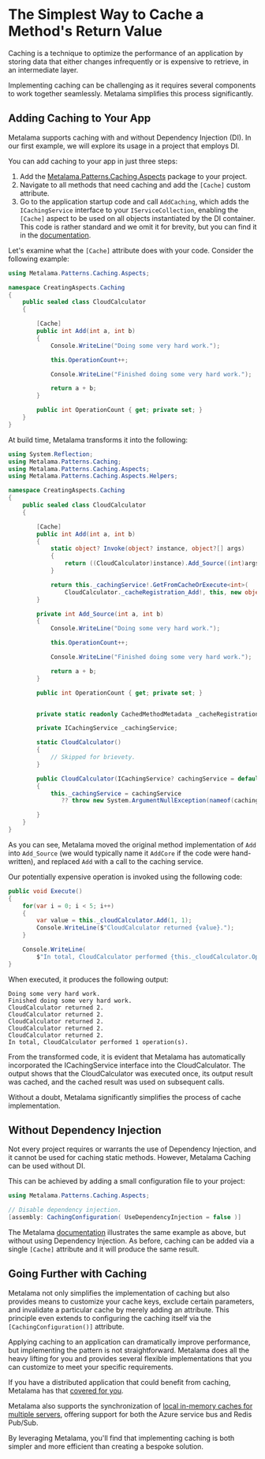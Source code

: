 # The Simplest Way to Cache a Method's Return Value

Caching is a technique to optimize the performance of an application by storing data that either changes infrequently or is expensive to retrieve, in an intermediate layer.

Implementing caching can be challenging as it requires several components to work together seamlessly. Metalama simplifies this process significantly.

## Adding Caching to Your App

Metalama supports caching with and without Dependency Injection (DI). In our first example, we will explore its usage in a project that employs DI.

You can add caching to your app in just three steps:

1. Add the [Metalama.Patterns.Caching.Aspects](https://www.nuget.org/packages/Metalama.Patterns.Caching.Aspects/) package to your project.
2. Navigate to all methods that need caching and add the `[Cache]` custom attribute.
3. Go to the application startup code and call `AddCaching`, which adds the `ICachingService` interface to your `IServiceCollection`, enabling the `[Cache]` aspect to be used on all objects instantiated by the DI container. This code is rather standard and we omit it for brevity, but you can find it in the [documentation](https://doc.postsharp.net/metalama/patterns/caching/getting-started).

Let's examine what the `[Cache]` attribute does with your code. Consider the following example:

```c#
using Metalama.Patterns.Caching.Aspects;

namespace CreatingAspects.Caching
{
    public sealed class CloudCalculator
    {

        [Cache]
        public int Add(int a, int b)
        {
            Console.WriteLine("Doing some very hard work.");

            this.OperationCount++;

            Console.WriteLine("Finished doing some very hard work.");

            return a + b;
        }

        public int OperationCount { get; private set; }
    }
}
```

At build time, Metalama transforms it into the following:

```c#
using System.Reflection;
using Metalama.Patterns.Caching;
using Metalama.Patterns.Caching.Aspects;
using Metalama.Patterns.Caching.Aspects.Helpers;

namespace CreatingAspects.Caching
{
    public sealed class CloudCalculator
    {

        [Cache]
        public int Add(int a, int b)
        {
            static object? Invoke(object? instance, object?[] args)
            {
                return ((CloudCalculator)instance).Add_Source((int)args[0], (int)args[1]);
            }

            return this._cachingService!.GetFromCacheOrExecute<int>(
                CloudCalculator._cacheRegistration_Add!, this, new object[] { a, b }, Invoke);
        }

        private int Add_Source(int a, int b)
        {
            Console.WriteLine("Doing some very hard work.");

            this.OperationCount++;

            Console.WriteLine("Finished doing some very hard work.");

            return a + b;
        }

        public int OperationCount { get; private set; }


        private static readonly CachedMethodMetadata _cacheRegistration_Add;

        private ICachingService _cachingService;

        static CloudCalculator()
        {
            // Skipped for brievety.
        }

        public CloudCalculator(ICachingService? cachingService = default)
        {
            this._cachingService = cachingService 
               ?? throw new System.ArgumentNullException(nameof(cachingService));

        }
    }
}
```

As you can see, Metalama moved the original method implementation of `Add` into `Add_Source` (we would typically name it `AddCore` if the code were hand-written), and replaced `Add` with a call to the caching service.

Our potentially expensive operation is invoked using the following code:

```c#
public void Execute()
{
    for(var i = 0; i < 5; i++)
    {
        var value = this._cloudCalculator.Add(1, 1);
        Console.WriteLine($"CloudCalculator returned {value}.");
    }

    Console.WriteLine(
        $"In total, CloudCalculator performed {this._cloudCalculator.OperationCount} operation(s).");
}
```

When executed, it produces the following output:

```text
Doing some very hard work.
Finished doing some very hard work.
CloudCalculator returned 2.
CloudCalculator returned 2.
CloudCalculator returned 2.
CloudCalculator returned 2.
CloudCalculator returned 2.
In total, CloudCalculator performed 1 operation(s).
```

From the transformed code, it is evident that Metalama has automatically incorporated the ICachingService interface into the CloudCalculator. The output shows that the CloudCalculator was executed once, its output result was cached, and the cached result was used on subsequent calls.

Without a doubt, Metalama significantly simplifies the process of cache implementation.

## Without Dependency Injection

Not every project requires or warrants the use of Dependency Injection, and it cannot be used for caching static methods. However, Metalama Caching can be used without DI.

This can be achieved by adding a small configuration file to your project:

```c#
using Metalama.Patterns.Caching.Aspects;

// Disable dependency injection.
[assembly: CachingConfiguration( UseDependencyInjection = false )]
```

The Metalama [documentation](https://doc.postsharp.net/metalama/patterns/caching/getting-started) illustrates the same example as above, but without using Dependency Injection. As before, caching can be added via a single `[Cache]` attribute and it will produce the same result.

## Going Further with Caching

Metalama not only simplifies the implementation of caching but also provides means to customize your cache keys, exclude certain parameters, and invalidate a particular cache by merely adding an attribute. This principle even extends to configuring the caching itself via the `[CachingConfiguration()]` attribute.

Applying caching to an application can dramatically improve performance, but implementing the pattern is not straightforward. Metalama does all the heavy lifting for you and provides several flexible implementations that you can customize to meet your specific requirements.

If you have a distributed application that could benefit from caching, Metalama has that [covered for you](https://doc.postsharp.net/metalama/patterns/caching/redis).

Metalama also supports the synchronization of [local in-memory caches for multiple servers](https://doc.postsharp.net/metalama/patterns/caching/pubsub), offering support for both the Azure service bus and Redis Pub/Sub.

By leveraging Metalama, you'll find that implementing caching is both simpler and more efficient than creating a bespoke solution.
